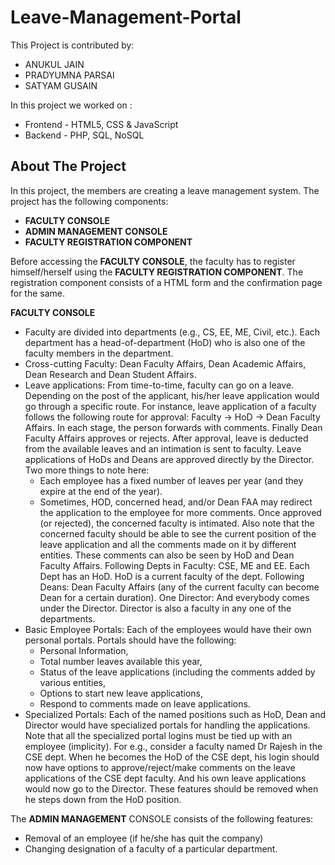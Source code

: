 # Leave-Management-Portal
This Project is contributed by:<br /> 
- ANUKUL JAIN<br />
- PRADYUMNA PARSAI<br />
- SATYAM GUSAIN

In this project we worked on : 

  - Frontend - HTML5, CSS & JavaScript<br />
  - Backend - PHP, SQL, NoSQL<br />

## About The Project

In this project, the members are creating a leave management system. The project has
the following components:

  - **FACULTY CONSOLE**<br />
  - **ADMIN MANAGEMENT CONSOLE**<br />
  - **FACULTY REGISTRATION COMPONENT**
  
Before accessing the **FACULTY CONSOLE**, the faculty has to register himself/herself using
the **FACULTY REGISTRATION COMPONENT**. The registration component consists of a
HTML form and the confirmation page for the same. 

**FACULTY CONSOLE**
  - Faculty are divided into departments (e.g., CS, EE, ME, Civil, etc.). Each department has a head-of-department (HoD) who is also one of the faculty members in the department.
  - Cross-cutting Faculty: Dean Faculty Affairs, Dean Academic Affairs, Dean Research and Dean Student Affairs.
  - Leave applications: From time-to-time, faculty can go on a leave. Depending on the post of the applicant, his/her leave application would go through a specific route. For instance, leave application of a faculty follows the following route for approval: Faculty → HoD → Dean Faculty Affairs. In each stage, the person forwards with comments. Finally Dean Faculty Affairs approves or rejects. After approval, leave is deducted from the available leaves and an intimation is sent to faculty. Leave applications of HoDs and Deans are approved directly by the Director. Two more things to note here: 
      - Each employee has a fixed number of leaves per year (and they expire at the end of the year). 
      - Sometimes, HOD, concerned head, and/or Dean FAA may redirect the application to the employee for more comments. Once approved (or rejected), the concerned faculty is intimated. Also note that the concerned faculty should be able to see the current position of the leave application and all the comments made on it by different entities. These comments can also be seen by HoD and Dean Faculty Affairs.
      Following Depts in Faculty: CSE, ME and EE. Each Dept has an HoD. HoD is a current faculty of the dept.
      Following Deans: Dean Faculty Affairs (any of the current faculty can become Dean for a certain duration).
      One Director: And everybody comes under the Director. Director is also a faculty in any one of the departments.
   - Basic Employee Portals: Each of the employees would have their own personal portals. Portals should have the following:
      - Personal Information, 
      - Total number leaves available this year, 
      - Status of the leave applications (including the comments added by various entities,
      - Options to start new leave applications, 
      - Respond to comments made on leave applications.
   - Specialized Portals: Each of the named positions such as HoD, Dean and Director would have specialized portals for handling the applications. Note that all the specialized portal logins must be tied up with an employee (implicity). For e.g., consider a faculty named Dr Rajesh in the CSE dept. When he becomes the HoD of the CSE dept, his login should now have options to approve/reject/make comments on the leave applications of the CSE dept faculty. And his own leave applications would now go to the Director. These features should be removed when he steps down from the HoD position.

 
  
The **ADMIN MANAGEMENT** CONSOLE consists of the following features:

  - Removal of an employee (if he/she has quit the company)
  - Changing designation of a faculty of a particular department.

